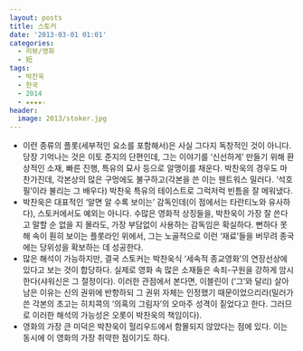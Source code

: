 ```yaml
---
layout: posts
title: 스토커
date: '2013-03-01 01:01'
categories:
  - 리뷰/영화
  - 短
tags:
  - 박찬욱
  - 한국
  - 2014
  - ★★★★☆
header:
  image: 2013/stoker.jpg
---
```


- 이런 종류의 플롯(세부적인 요소를 포함해서)은 사실 그다지 독창적인 것이 아니다. 당장 기억나는 것은 이토 준지의 단편인데, 그는 이야기를 ‘신선하게’ 만들기 위해 환상적인 소재, 빠른 진행, 특유의 묘사 등으로 알맹이를 채운다. 박찬욱의 경우도 마찬가진데, 각본상의 많은 구멍에도 불구하고(각본을 쓴 이는 웬트워스 밀러다. ‘석호필’이라 불리는 그 배우다) 박찬욱 특유의 테이스트로 그럭저럭 빈틈을 잘 메워냈다.
- 박찬욱은 대표적인 ‘알면 알 수록 보이는’ 감독인데(이 점에서는 타란티노와 유사하다), 스토커에서도 예외는 아니다. 수많은 영화적 상징들을, 박찬욱이 가장 잘 쓴다고 말할 순 없을 지 몰라도, 가장 부담없이 사용하는 감독임은 확실하다. 뻔하다 못해 속이 훤히 보이는 플롯라인 위에서, 그는 노골적으로 이런 ‘재료’들을 버무려 종국에는 당위성을 확보하는 데 성공한다.
- 많은 해석이 가능하지만, 결국 스토커는 박찬욱식 ‘세속적 종교영화’의 연장선상에 있다고 보는 것이 합당하다. 실제로 영화 속 많은 소재들은 속죄-구원을 강하게 암시한다(샤워신은 그 절정이다). 이러한 관점에서 본다면, 이블린이 (‘그’와 달리) 살아남은 이유는 신의 권위에 반항하되 그 권위 자체는 인정했기 때문이었으리라(밀러가 쓴 각본의 초고는 히치콕의 ‘의혹의 그림자’의 오마주 성격이 짙었다고 한다. 그러므로 이러한 해석의 가능성은 오롯이 박찬욱의 책임이다).
- 영화의 가장 큰 미덕은 박찬욱이 헐리우드에서 함몰되지 않았다는 점에 있다. 이는 동시에 이 영화의 가장 취약한 점이기도 하다.
